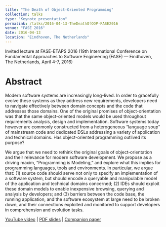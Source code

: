 ```yaml
---
title: "The Death of Object-Oriented Programming"
collection: talks
type: "Keynote presentation"
permalink: /talks/2016-04-13-TheDeathOfOOP-FASE2016
venue: "FASE 2016"
date: 2016-04-13
location: "Eindhoven, The Netherlands"
---
```


Invited lecture at FASE-ETAPS 2016 (19th International Conference on Fundamental Approaches to Software Engineering (FASE) — Eindhoven, The Netherlands, April 4-7, 2016)

# Abstract

Modern software systems are increasingly long-lived. In order to gracefully evolve these systems as they address new requirements, developers need to navigate effectively between domain concepts and the code that addresses those domains. One of the original promises of object-orientation was that the same object-oriented models would be used throughout requirements analysis, design and implementation. Software systems today however are commonly constructed from a heterogeneous “language soup” of mainstream code and dedicated DSLs addressing a variety of application and technical domains. Has object-oriented programming outlived its purpose?

We argue that we need to rethink the original goals of object-orientation and their relevance for modern software development. We propose as a driving maxim, “Programming is Modeling,” and explore what this implies for programming languages, tools and environments. In particular, we argue that: (1) source code should serve not only to specify an implementation of a software system, but should encode a queryable and manipulable model of the application and technical domains concerned; (2) IDEs should exploit these domain models to enable inexpensive browsing, querying and analysis by developers; and (3) barriers between the code base, the running application, and the software ecosystem at large need to be broken down, and their connections exploited and monitored to support developers in comprehension and evolution tasks.

[YouTube video](https://youtu.be/ifW0qEJ7OTM)
| [PDF slides](/files/slides/2016-04-13-TheDeathOfOOP-FASE2016.pdf)
| [Companion paper](https://scg.unibe.ch/scgbib/?query=Nier16a)
